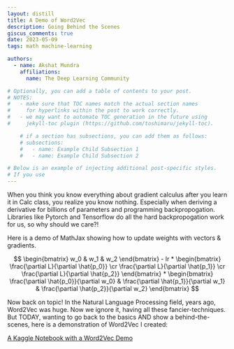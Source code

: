 ```yaml
---
layout: distill
title: A Demo of Word2Vec
description: Going Behind the Scenes
giscus_comments: true
date: 2023-05-09
tags: math machine-learning

authors:
  - name: Akshat Mundra
    affiliations:
      name: The Deep Learning Community

# Optionally, you can add a table of contents to your post.
# NOTES:
#   - make sure that TOC names match the actual section names
#     for hyperlinks within the post to work correctly.
#   - we may want to automate TOC generation in the future using
#     jekyll-toc plugin (https://github.com/toshimaru/jekyll-toc).

    # if a section has subsections, you can add them as follows:
    # subsections:
    #   - name: Example Child Subsection 1
    #   - name: Example Child Subsection 2

# Below is an example of injecting additional post-specific styles.
# If you use
---
```


When you think you know everything about gradient calculus after you learn it in Calc class, you realize
you know nothing. Especially when deriving a derivative for billions of parameters and programming
backpropogation. Libraries like Pytorch and Tensorflow do all the hard backpropogation work for us, 
so why should we care?! 

Here is a demo of MathJax showing how to update weights with vectors & gradients. 

$$ \begin{bmatrix} w_0 & w_1 & w_2 \end{bmatrix} 
    - lr * \begin{bmatrix} 
    \frac{\partial L}{\partial \hat{p_0}}  
    \cr
    \frac{\partial L}{\partial \hat{p_1}}
    \cr
    \frac{\partial L}{\partial \hat{p_2}}
    \end{bmatrix} * 
    \begin{bmatrix}
     \frac{\partial \hat{p_0}}{\partial w_0} & 
     \frac{\partial \hat{p_1}}{\partial w_1} & 
     \frac{\partial \hat{p_2}}{\partial w_2}  
    \end{bmatrix}
$$


Now back on topic! In the Natural Language Processing field, years ago, Word2Vec was huge. Now we 
ignore it, having all these fancier-techniques. But TODAY, wanting to go back 
to the basics AND show a behind-the-scenes, here is a demonstration of Word2Vec I created: 

<a href="https://www.kaggle.com/code/akshatmundra/word2vec-from-almost-scratch">A Kaggle Notebook with a Word2Vec Demo</a>